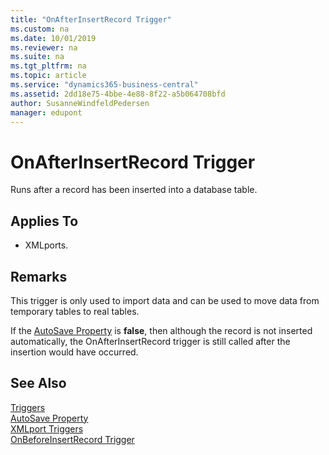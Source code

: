```yaml
---
title: "OnAfterInsertRecord Trigger"
ms.custom: na
ms.date: 10/01/2019
ms.reviewer: na
ms.suite: na
ms.tgt_pltfrm: na
ms.topic: article
ms.service: "dynamics365-business-central"
ms.assetid: 2dd18e75-4bbe-4e88-8f22-a5b064708bfd
author: SusanneWindfeldPedersen
manager: edupont
---
```



# OnAfterInsertRecord Trigger
Runs after a record has been inserted into a database table.  
  
## Applies To  
- XMLports.  
  
## Remarks  
 This trigger is only used to import data and can be used to move data from temporary tables to real tables.  
  
 If the [AutoSave Property](../properties/devenv-autosave-property.md) is **false**, then although the record is not inserted automatically, the OnAfterInsertRecord trigger is still called after the insertion would have occurred.  
  
## See Also  
 [Triggers](devenv-triggers.md)  
 [AutoSave Property](../properties/devenv-autosave-property.md)  
 [XMLport Triggers](devenv-xmlport-triggers.md)  
 [OnBeforeInsertRecord Trigger](devenv-onbeforeinsertrecord-trigger.md)  